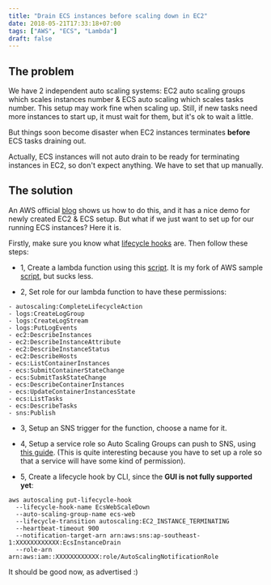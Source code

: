 ```yaml
---
title: "Drain ECS instances before scaling down in EC2"
date: 2018-05-21T17:33:18+07:00
tags: ["AWS", "ECS", "Lambda"]
draft: false
---
```


## The problem

We have 2 independent auto scaling systems: EC2 auto scaling groups which
scales instances number & ECS auto scaling which scales tasks number. This
setup may work fine when scaling up. Still, if new tasks need more instances
to start up, it must wait for them, but it's ok to wait a little.

But things soon become disaster when EC2 instances terminates **before**
ECS tasks draining out.

Actually, ECS instances will not auto drain to be ready for terminating
instances in EC2, so don't expect anything. We have to set that up manually.

## The solution

An AWS official [blog][1] shows us how to do this, and it has a nice demo for
newly created EC2 & ECS setup. But what if we just want to set up for our
running ECS instances? Here it is.

Firstly, make sure you know what [lifecycle hooks][2] are. Then follow these
steps:

- 1, Create a lambda function using this [script][3]. It is my fork of AWS
  sample [script][4], but sucks less.

- 2, Set role for our lambda function to have these permissions:

```
- autoscaling:CompleteLifecycleAction
- logs:CreateLogGroup
- logs:CreateLogStream
- logs:PutLogEvents
- ec2:DescribeInstances
- ec2:DescribeInstanceAttribute
- ec2:DescribeInstanceStatus
- ec2:DescribeHosts
- ecs:ListContainerInstances
- ecs:SubmitContainerStateChange
- ecs:SubmitTaskStateChange
- ecs:DescribeContainerInstances
- ecs:UpdateContainerInstancesState
- ecs:ListTasks
- ecs:DescribeTasks
- sns:Publish
```

- 3, Setup an SNS trigger for the function, choose a name for it.

- 4, Setup a service role so Auto Scaling Groups can push to SNS, using [this
   guide][5]. (This is quite interesting because you have to set up a role so
   that a service will have some kind of permission).

- 5, Create a lifecycle hook by CLI, since the **GUI is not fully supported
   yet**:

```
aws autoscaling put-lifecycle-hook
  --lifecycle-hook-name EcsWebScaleDown
  --auto-scaling-group-name ecs-web
  --lifecycle-transition autoscaling:EC2_INSTANCE_TERMINATING
  --heartbeat-timeout 900
  --notification-target-arn arn:aws:sns:ap-southeast-1:XXXXXXXXXXXX:EcsInstanceDrain
  --role-arn arn:aws:iam::XXXXXXXXXXXX:role/AutoScalingNotificationRole
```

It should be good now, as advertised :)

[1]: https://aws.amazon.com/blogs/compute/how-to-automate-container-instance-draining-in-amazon-ecs/
[2]: https://docs.aws.amazon.com/autoscaling/ec2/userguide/lifecycle-hooks.html
[3]: https://gist.github.com/manhtai/66dfdae56ebce7b6270788018516a409
[4]: https://github.com/aws-samples/ecs-cid-sample/blob/master/code/index.py
[5]: https://docs.aws.amazon.com/autoscaling/ec2/userguide/lifecycle-hooks.html#sns-notifications
